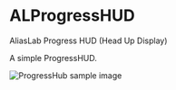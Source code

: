 # ALProgressHUD
AliasLab Progress HUD (Head Up Display)

A simple ProgressHUD.

![ProgressHub sample image](https://github.com/aliaslab-1984/ALProgressHUD/tree/master/images/progress_sample.png)